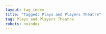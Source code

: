 ```yaml
---
layout: tag_index
title: "Tagged: Plays and Players Theatre"
tag: Plays and Players Theatre
robots: noindex
---
```

